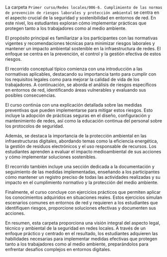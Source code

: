 La carpeta `Primer curso/Redes locales/006-6. Cumplimiento de las normas de prevención de riesgos laborales y protección ambiental` se centra en el aspecto crucial de la seguridad y sostenibilidad en entornos de red. En este nivel, los estudiantes exploran cómo implementar prácticas que protegen tanto a los trabajadores como al medio ambiente.

El propósito principal es familiarizar a los participantes con las normativas vigentes y recomendaciones técnicas para minimizar riesgos laborales y mantener un impacto ambiental sostenible en la infraestructura de redes. El enfoque se centra en la prevención, el control y la gestión efectiva de estos riesgos.

El recorrido conceptual típico comienza con una introducción a las normativas aplicables, destacando su importancia tanto para cumplir con los requisitos legales como para mejorar la calidad de vida de los trabajadores. A continuación, se aborda el análisis de riesgos específicos en entornos de red, identificando áreas vulnerables y evaluando sus posibles consecuencias.

El curso continúa con una explicación detallada sobre las medidas preventivas que pueden implementarse para mitigar estos riesgos. Esto incluye la adopción de prácticas seguras en el diseño, configuración y mantenimiento de redes, así como la educación continua del personal sobre los protocolos de seguridad.

Además, se destaca la importancia de la protección ambiental en las infraestructuras digitales, abordando temas como la eficiencia energética, la gestión de residuos electrónicos y el uso responsable de recursos. Los estudiantes aprenden a evaluar el impacto medioambiental de sus acciones y cómo implementar soluciones sostenibles.

El recorrido también incluye una sección dedicada a la documentación y seguimiento de las medidas implementadas, enseñando a los participantes cómo mantener un registro preciso de todas las actividades realizadas y su impacto en el cumplimiento normativo y la protección del medio ambiente.

Finalmente, el curso concluye con ejercicios prácticos que permiten aplicar los conocimientos adquiridos en situaciones reales. Estos ejercicios simulan escenarios comunes en entornos de red y requieren a los estudiantes que identifiquen riesgos, proporcione soluciones efectivas y documenten sus acciones.

En resumen, esta carpeta proporciona una visión integral del aspecto legal, técnico y ambiental de la seguridad en redes locales. A través de un enfoque práctico y centrado en el resultado, los estudiantes adquieren las habilidades necesarias para implementar medidas efectivas que protegen tanto a los trabajadores como al medio ambiente, preparándolos para enfrentar desafíos complejos en entornos digitales.
